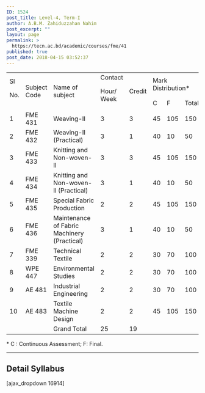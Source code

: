 ```yaml
---
ID: 1524
post_title: Level-4, Term-I
author: A.B.M. Zahiduzzahan Nahim
post_excerpt: ""
layout: page
permalink: >
  https://tecn.ac.bd/academic/courses/fme/41
published: true
post_date: 2018-04-15 03:52:37
---
```

<table width="636">
<tbody>
<tr>
<td rowspan="2" width="34">Sl

No.</td>
<td rowspan="2" width="88">Subject Code</td>
<td rowspan="2" width="229">Name of subject</td>
<td rowspan="2" width="57">Contact

Hour/ Week</td>
<td rowspan="2" width="57">Credit</td>
<td colspan="3" width="171">Mark Distribution*</td>
</tr>
<tr>
<td width="56">C</td>
<td width="57">F</td>
<td width="57">Total</td>
</tr>
<tr>
<td width="34">1</td>
<td width="88">FME 431</td>
<td width="229">Weaving-Il</td>
<td width="57">3</td>
<td width="57">3</td>
<td width="56">45</td>
<td width="57">105</td>
<td width="57">150</td>
</tr>
<tr>
<td width="34">2</td>
<td width="88">FME 432</td>
<td width="229">Weaving-Il (Practical)</td>
<td width="57">3</td>
<td width="57">1</td>
<td width="56">40</td>
<td width="57">10</td>
<td width="57">50</td>
</tr>
<tr>
<td width="34">3</td>
<td width="88">FME 433</td>
<td width="229">Knitting and Non-woven-Il</td>
<td width="57">3</td>
<td width="57">3</td>
<td width="56">45</td>
<td width="57">105</td>
<td width="57">150</td>
</tr>
<tr>
<td width="34">4</td>
<td width="88">FME 434</td>
<td width="229">Knitting and Non-woven-Il (Practical)</td>
<td width="57">3</td>
<td width="57">1</td>
<td width="56">40</td>
<td width="57">10</td>
<td width="57">50</td>
</tr>
<tr>
<td width="34">5</td>
<td width="88">FME 435</td>
<td width="229">Special Fabric Production</td>
<td width="57">2</td>
<td width="57">2</td>
<td width="56">45</td>
<td width="57">105</td>
<td width="57">150</td>
</tr>
<tr>
<td width="34">6</td>
<td width="88">FME 436</td>
<td width="229">Maintenance of Fabric Machinery (Practical)</td>
<td width="57">3</td>
<td width="57">1</td>
<td width="56">40</td>
<td width="57">10</td>
<td width="57">50</td>
</tr>
<tr>
<td width="34">7</td>
<td width="88">FME 339</td>
<td width="229">Technical Textile</td>
<td width="57">2</td>
<td width="57">2</td>
<td width="56">30</td>
<td width="57">70</td>
<td width="57">100</td>
</tr>
<tr>
<td width="34">8</td>
<td width="88">WPE 447</td>
<td width="229">Environmental Studies</td>
<td width="57">2</td>
<td width="57">2</td>
<td width="56">30</td>
<td width="57">70</td>
<td width="57">100</td>
</tr>
<tr>
<td width="34">9</td>
<td width="88">AE 481</td>
<td width="229">Industrial Engineering</td>
<td width="57">2</td>
<td width="57">2</td>
<td width="56">30</td>
<td width="57">70</td>
<td width="57">100</td>
</tr>
<tr>
<td width="34">10</td>
<td width="88">AE 483</td>
<td width="229">Textile Machine Design</td>
<td width="57">2</td>
<td width="57">2</td>
<td width="56">45</td>
<td width="57">105</td>
<td width="57">150</td>
</tr>
<tr>
<td width="34"></td>
<td width="88"></td>
<td width="229">Grand Total</td>
<td width="57">25</td>
<td width="57">19</td>
<td width="56"></td>
<td width="57"></td>
<td width="57"></td>
</tr>
</tbody>
</table>
* C : Continuous Assessment; F: Final.

<hr />

<h2>Detail Syllabus</h2>
[ajax_dropdown 16914]